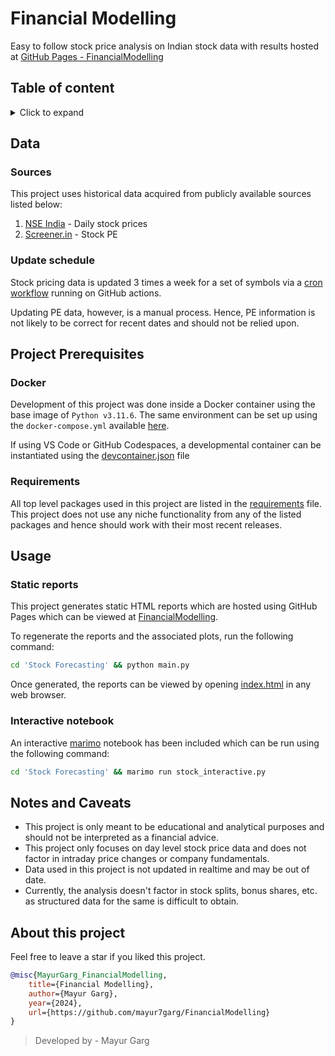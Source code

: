 # Financial Modelling
Easy to follow stock price analysis on Indian stock data with results hosted at [GitHub Pages - FinancialModelling](https://mayur7garg.github.io/FinancialModelling/)

## Table of content

<details>
<summary>Click to expand</summary>

- [Data](#data)
- [Project Prerequisites](#project-prerequisites)
- [Usage](#usage)
- [Notes and Caveats](#notes-and-caveats)
- [About this project](#about-this-project)
</details>

## Data

### Sources
This project uses historical data acquired from publicly available sources listed below:

1. [NSE India](https://www.nseindia.com/) - Daily stock prices
2. [Screener.in](https://www.screener.in/) - Stock PE

### Update schedule
Stock pricing data is updated 3 times a week for a set of symbols via a [cron workflow](.github/workflows/main.yml) running on GitHub actions.

Updating PE data, however, is a manual process. Hence, PE information is not likely to be correct for recent dates and should not be relied upon.

## Project Prerequisites

### Docker
Development of this project was done inside a Docker container using the base image of `Python v3.11.6`. The same environment can be set up using the `docker-compose.yml` available [here](./docker-compose.yml).

If using VS Code or GitHub Codespaces, a developmental container can be instantiated using the [devcontainer.json](.devcontainer/devcontainer.json) file

### Requirements
All top level packages used in this project are listed in the [requirements](./requirements.txt) file. This project does not use any niche functionality from any of the listed packages and hence should work with their most recent releases.

## Usage

### Static reports
This project generates static HTML reports which are hosted using GitHub Pages which can be viewed at [FinancialModelling](https://mayur7garg.github.io/FinancialModelling/).

To regenerate the reports and the associated plots, run the following command:
```sh
cd 'Stock Forecasting' && python main.py
```

Once generated, the reports can be viewed by opening [index.html](index.html) in any web browser.

### Interactive notebook
An interactive [marimo](https://marimo.io/) notebook has been included which can be run using the following command:
```sh
cd 'Stock Forecasting' && marimo run stock_interactive.py
```

## Notes and Caveats
- This project is only meant to be educational and analytical purposes and should not be interpreted as a financial advice.
- This project only focuses on day level stock price data and does not factor in intraday price changes or company fundamentals.
- Data used in this project is not updated in realtime and may be out of date.
- Currently, the analysis doesn't factor in stock splits, bonus shares, etc. as structured data for the same is difficult to obtain.

## About this project

Feel free to leave a star if you liked this project.

```bibtex
@misc{MayurGarg_FinancialModelling,
    title={Financial Modelling},
    author={Mayur Garg},
    year={2024},
    url={https://github.com/mayur7garg/FinancialModelling}
}
```

> Developed by - Mayur Garg